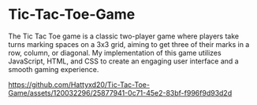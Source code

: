 # Tic-Tac-Toe-Game

The Tic Tac Toe game is a classic two-player game where players take turns marking spaces on a 3x3 grid, aiming to get three of their marks in a row, column, or diagonal. My implementation of this game utilizes JavaScript, HTML, and CSS to create an engaging user interface and a smooth gaming experience.



https://github.com/Hattyxd20/Tic-Tac-Toe-Game/assets/120032296/25877941-0c71-45e2-83bf-f996f9d93d2d

